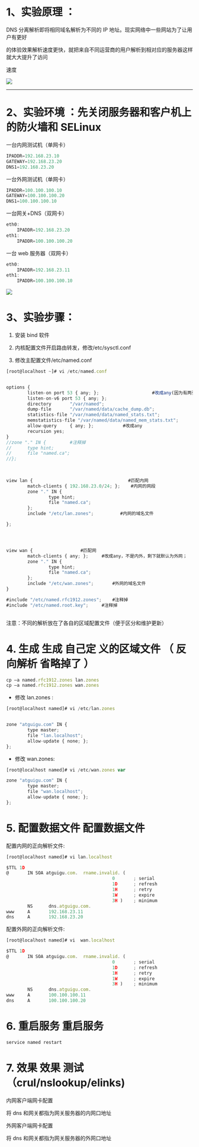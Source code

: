 # 1、实验原理 ：

DNS 分离解析即将相同域名解析为不同的 IP 地址。现实网络中一些网站为了让用户有更好


的体验效果解析速度更快，就把来自不同运营商的用户解析到相对应的服务器这样就大大提升了访问


速度



![](images/WEBRESOURCE05f6343d168e4dd59aab47b223953a90截图.png)






---

# 2、实验环境 ：先关闭服务器和客户机上的防火墙和 SELinux


一台内网测试机（单网卡）

```javascript
IPADDR=192.168.23.10
GATEWAY=192.168.23.20
DNS1=192.168.23.20
```

一台外网测试机（单网卡）

```javascript
IPADDR=100.100.100.10
GATEWAY=100.100.100.20
DNS1=100.100.100.10
```

一台网关+DNS（双网卡）

```javascript
eth0:
    IPADDR=192.168.23.20
eth1:    
    IPADDR=100.100.100.20 		           
```




一台 web 服务器（双网卡）

```javascript
eth0:
    IPADDR=192.168.23.11
eth1:
    IPADDR=100.100.100.10 
```





![](images/WEBRESOURCE908d13d9cbf8432581f4699fc106ad12截图.png)







# 3、实验步骤：


1. 安装 bind 软件


2. 内核配置文件开启路由转发，修改/etc/sysctl.conf


3. 修改主配置文件/etc/named.conf









```javascript
[root@localhost ~]# vi /etc/named.conf 


options {
        listen-on port 53 { any; };                    #改成any(因为有两张网卡，两张网卡都要监听)
        listen-on-v6 port 53 { any; };
        directory       "/var/named";
        dump-file       "/var/named/data/cache_dump.db";
        statistics-file "/var/named/data/named_stats.txt";
        memstatistics-file "/var/named/data/named_mem_stats.txt";
        allow-query     { any; };			#改成any
        recursion yes;
}
//zone "." IN {			#注释掉
//      type hint;
//      file "named.ca";
//};

                
      
view lan {                                    #匹配内网
        match-clients { 192.168.23.0/24; };    #内网的网段
        zone "." IN {
                type hint;
                file "named.ca";
    	};
        include "/etc/lan.zones";		   #内网的域名文件

};




view wan {					#匹配网
        match-clients { any; };		#改成any，不是内外，剩下就默认为外网；
        zone "." IN {
                type hint;
                file "named.ca";
        };
        include "/etc/wan.zones";		#外网的域名文件
}

#include "/etc/named.rfc1912.zones";	#注释掉
#include "/etc/named.root.key";		#注释掉
    
```

注意：不同的解析放在了各自的区域配置文件（便于区分和维护更新）


# 4. 生成 生成 自己定 义的区域文件 （ 反向解析 省略掉了 ）


```javascript
cp –a named.rfc1912.zones lan.zones
cp –a named.rfc1912.zones wan.zones
```

- 修改 lan.zones :

```javascript
[root@localhost named]# vi /etc/lan.zones 


zone "atguigu.com" IN {
        type master;
        file "lan.localhost";
        allow-update { none; };
};

```

- 修改 wan.zones:

```javascript
[root@localhost named]# vi /etc/wan.zones var

zone "atguigu.com" IN {
        type master;
        file "wan.localhost";
        allow-update { none; };
};
```

# 5. 配置数据文件 配置数据文件


配置内网的正向解析文件:

```javascript
[root@localhost named]# vi lan.localhost 

$TTL 1D
@       IN SOA atguigu.com.  rname.invalid. (
                                        0       ; serial
                                        1D      ; refresh
                                        1H      ; retry
                                        1W      ; expire
                                        3H )    ; minimum
        NS      dns.atguigu.com.
www     A       192.168.23.11
dns     A       192.168.23.20

```

配置外网的正向解析文件:

```javascript
[root@localhost named]# vi  wan.localhost 

$TTL 1D
@       IN SOA atguigu.com.  rname.invalid. (
                                        0       ; serial
                                        1D      ; refresh
                                        1H      ; retry
                                        1W      ; expire
                                        3H )    ; minimum
        NS      dns.atguigu.com.
www     A       100.100.100.11
dns     A       100.100.100.20
```

# 6. 重启服务 重启服务


```javascript
service named restart
```

# 7. 效果 效果 测试（crul/nslookup/elinks)


内网客户端网卡配置


将 dns 和网关都指为网关服务器的内网口地址


外网客户端网卡配置


将 dns 和网关都指为网关服务器的外网口地址

























